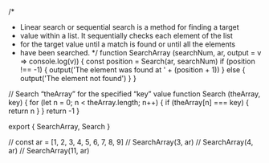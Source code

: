 /*
 * Linear search or sequential search is a method for finding a target
 * value within a list. It sequentially checks each element of the list
 * for the target value until a match is found or until all the elements
 * have been searched.
 */
function SearchArray (searchNum, ar, output = v => console.log(v)) {
  const position = Search(ar, searchNum)
  if (position !== -1) {
    output('The element was found at ' + (position + 1))
  } else {
    output('The element not found')
  }
}

// Search “theArray” for the specified “key” value
function Search (theArray, key) {
  for (let n = 0; n < theArray.length; n++) {
    if (theArray[n] === key) { return n }
  }
  return -1
}

export { SearchArray, Search }

// const ar = [1, 2, 3, 4, 5, 6, 7, 8, 9]
// SearchArray(3, ar)
// SearchArray(4, ar)
// SearchArray(11, ar)

